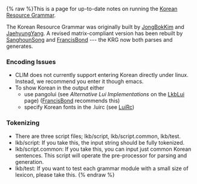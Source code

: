 {% raw %}This is a page for up-to-date notes on running the [Korean Resource
Grammar](http://krg.khu.ac.kr).

The Korean Resource Grammar was originally built by
[JongBokKim](https://blog.inductorsoftware.com/docsproto/tools/JongBokKim) and [JaehyungYang](/JaehyungYang). A revised
matrix-compliant version has been rebuilt by
[SanghounSong](https://blog.inductorsoftware.com/docsproto/tools/SanghounSong) and [FrancisBond](https://blog.inductorsoftware.com/docsproto/tools/FrancisBond) --- the KRG
now both parses and generates.

### Encoding Issues

- CLIM does not currently support entering Korean directly under
linux. Instead, we recommend you enter it though emacs.
- To show Korean in the output either
  - use pangolui (see *Alternative Lui Implementations* on the
[LkbLui](https://blog.inductorsoftware.com/docsproto/tools/LkbLui) page) ([FrancisBond](https://blog.inductorsoftware.com/docsproto/tools/FrancisBond) recommends
this)
  - specify Korean fonts in the .luirc (see [LuiRc](https://blog.inductorsoftware.com/docsproto/tools/LuiRc))

### Tokenizing

- There are three script files; lkb/script, lkb/script.common,
lkb/test.
- lkb/script: If you take this, the input string should be fully
tokenized.
- lkb/script.common: If you take this, you can input just common
Korean sentences. This script will operate the pre-processor for
parsing and generation.
- lkb/test: If you want to test each grammar module with a small size
of lexicon, please take this.
{% endraw %}